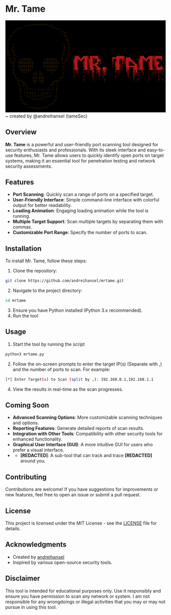 # Mr. Tame  
![Header](./mrtamebanner.png)                                                        
~ created by @andreihansel (tameSec)  
  
## Overview  
  
**Mr. Tame** is a powerful and user-friendly port scanning tool designed for security enthusiasts and professionals. With its sleek interface and easy-to-use features, Mr. Tame allows users to quickly identify open ports on target systems, making it an essential tool for penetration testing and network security assessments.  
  
## Features  
  
- **Port Scanning**: Quickly scan a range of ports on a specified target.  
- **User-Friendly Interface**: Simple command-line interface with colorful output for better readability.  
- **Loading Animation**: Engaging loading animation while the tool is running.  
- **Multiple Target Support**: Scan multiple targets by separating them with commas.  
- **Customizable Port Range**: Specify the number of ports to scan.  
  
## Installation  
  
To install Mr. Tame, follow these steps:  
  
1. Clone the repository:
```bash
git clone https://github.com/andreihansel/mrtame.git
```  
2. Navigate to the project directory:
```bash
cd mrtame
```
3. Ensure you have Python installed (Python 3.x recommended).  
4. Run the tool

## Usage  
  
1. Start the tool by running the script
```bash
python3 mrtame.py
```
  
2. Follow the on-screen prompts to enter the target IP(s) (Separate with ,) and the number of ports to scan. For example:
```bash
[*] Enter Target(s) to Scan (split by ,): 192.168.0.1,192.168.1.1
```
4. View the results in real-time as the scan progresses.  

## Coming Soon  
  
- **Advanced Scanning Options**: More customizable scanning techniques and options.  
- **Reporting Features**: Generate detailed reports of scan results.  
- **Integration with Other Tools**: Compatibility with other security tools for enhanced functionality.  
- **Graphical User Interface (GUI)**: A more intuitive GUI for users who prefer a visual interface.
- - **[REDACTED]**: A sub-tool that can track and trace **[REDACTED]** around you. 
## Contributing  
  
Contributions are welcome! If you have suggestions for improvements or new features, feel free to open an issue or submit a pull request.  
  
## License  
  
This project is licensed under the MIT License - see the [LICENSE](./LICENSE) file for details.  
  
## Acknowledgments  
  
- Created by [andreihansel](https://github.com/andreihansel)  
- Inspired by various open-source security tools.  
  
## Disclaimer  
  
This tool is intended for educational purposes only. Use it responsibly and ensure you have permission to scan any network or system. I am not responsible for any wrongdoings or illegal activities that you may or may not pursue in using this tool.



